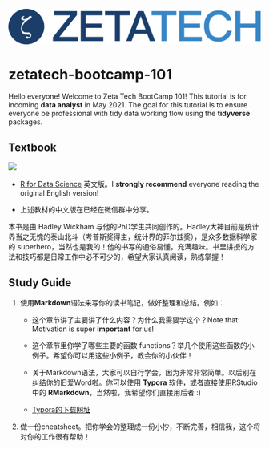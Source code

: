
<!-- README.md is generated from README.Rmd. Please edit that file -->

![](img/logo_watermark.png)

# zetatech-bootcamp-101

Hello everyone! Welcome to Zeta Tech BootCamp 101! This tutorial is for
incoming **data analyst** in May 2021. The goal for this tutorial is to
ensure everyone be professional with tidy data working flow using the
**tidyverse** packages.

## Textbook

<img src="https://bookdown.org/roy_schumacher/r4ds/cover.png" width="35%"/>

-   [R for Data Science](https://bookdown.org/roy_schumacher/r4ds/)
    英文版。I **strongly recommend** everyone reading the original
    English version!

-   上述教材的中文版在已经在微信群中分享。

本书是由 Hadley Wickham
与他的PhD学生共同创作的。Hadley大神目前是统计界当之无愧的泰山北斗（考普斯奖得主，统计界的菲尔兹奖），是众多数据科学家的
superhero，当然也是我的！他的书写的通俗易懂，充满趣味。书里讲授的方法和技巧都是日常工作中必不可少的，希望大家认真阅读，熟练掌握！

## Study Guide

1.  使用**Markdown**语法来写你的读书笔记，做好整理和总结。例如：

    -   这个章节讲了主要讲了什么内容？为什么我需要学这个？Note that:
        Motivation is super **important** for us!

    -   这个章节里你学了哪些主要的函数
        functions？举几个使用这些函数的小例子。希望你可以用这些小例子，教会你的小伙伴！

    -   关于Markdown语法，大家可以自行学会，因为非常非常简单。以后别在纠结你的旧爱Word啦。你可以使用
        **Typora** 软件，或者直接使用RStudio中的
        **RMarkdown**，当然啦，我希望你们直接用后者 :)

    -   [Typora的下载网址](https://typora.io)

2.  做一份cheatsheet。把你学会的整理成一份小抄，不断完善，相信我，这个将对你的工作很有帮助！
